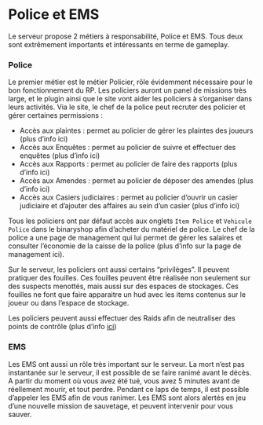 # Police et EMS

Le serveur propose 2 métiers à responsabilité, Police et EMS. Tous deux sont extrêmement importants et intéressants en terme de gameplay.

### Police

Le premier métier est le métier Policier, rôle évidemment nécessaire pour le bon fonctionnement du RP. Les policiers auront un panel de missions très large, et le plugin ainsi que le site vont aider les policiers à s’organiser dans leurs activités. Via le site, le chef de la police peut recruter des policier et gérer certaines permissions :

- Accès aux plaintes : permet au policier de gérer les plaintes des joueurs (plus d’info ici)
- Accès aux Enquêtes : permet au policier de suivre et effectuer des enquêtes (plus d’info ici)
- Accès aux Rapports : permet au policier de faire des rapports (plus d’info ici)
- Accès aux Amendes : permet au policier de déposer des amendes (plus d’info ici)
- Accès aux Casiers judiciaires : permet au policier d’ouvrir un casier judiciaire et d’ajouter des affaires au sein d’un casier (plus d’info ici)

Tous les policiers ont par défaut accès aux onglets `Item Police` et `Vehicule Police` dans le binaryshop afin d’acheter du matériel de police. Le chef de la police a une page de management qui lui permet de gérer les salaires et consulter l’économie de la caisse de la police (plus d’info sur la page de management ici).

Sur le serveur, les policiers ont aussi certains “privilèges”. Il peuvent pratiquer des fouilles. Ces fouilles peuvent être réalisée non seulement sur des suspects menottés, mais aussi sur des espaces de stockages. Ces fouilles ne font que faire apparaitre un hud avec les items contenus sur le joueur ou dans l’espace de stockage.

Les policiers peuvent aussi effectuer des Raids afin de neutraliser des points de contrôle (plus d’info [ici](Raids%200233056d89fe4ce7be6903ce4472d712.md)) 

### EMS

Les EMS ont aussi un rôle très important sur le serveur. La mort n’est pas instantanée sur le serveur, il est possible de se faire ranimé avant le décès. A partir du moment où vous avez été tué, vous avez 5 minutes avant de réellement mourir, et tout perdre. Pendant ce laps de temps, il est possible d’appeler les EMS afin de vous ranimer. Les EMS sont alors alertés en jeu d’une nouvelle mission de sauvetage, et peuvent intervenir pour vous sauver.